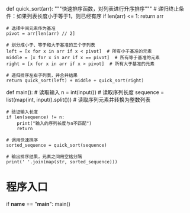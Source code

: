 def quick_sort(arr):
    """快速排序函数，对列表进行升序排序"""
    # 递归终止条件：如果列表长度小于等于1，则已经有序
    if len(arr) <= 1:
        return arr

    # 选择中间元素作为基准
    pivot = arr[len(arr) // 2]

    # 划分成小于、等于和大于基准的三个子列表
    left = [x for x in arr if x < pivot]  # 所有小于基准的元素
    middle = [x for x in arr if x == pivot]  # 所有等于基准的元素
    right = [x for x in arr if x > pivot]  # 所有大于基准的元素

    # 递归排序左右子列表，并合并结果
    return quick_sort(left) + middle + quick_sort(right)


def main():
    # 读取输入
    n = int(input())  # 读取序列长度
    sequence = list(map(int, input().split()))  # 读取序列元素并转换为整数列表

    # 验证输入长度
    if len(sequence) != n:
        print("输入的序列长度与n不匹配")
        return

    # 调用快速排序
    sorted_sequence = quick_sort(sequence)

    # 输出排序结果，元素之间用空格分隔
    print(' '.join(map(str, sorted_sequence)))


# 程序入口
if __name__ == "__main__":
    main()
